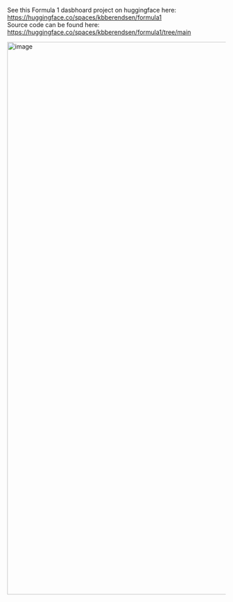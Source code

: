 See this Formula 1 dasbhoard project on huggingface here: https://huggingface.co/spaces/kbberendsen/formula1 \
Source code can be found here: https://huggingface.co/spaces/kbberendsen/formula1/tree/main


<img width="1272" alt="image" src="https://github.com/kbberendsen/formula1/assets/17182976/f07b71dc-9029-4ea6-87aa-25739b2d3601">
